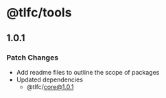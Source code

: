 # @tlfc/tools

## 1.0.1

### Patch Changes

- Add readme files to outline the scope of packages
- Updated dependencies
  - @tlfc/core@1.0.1
